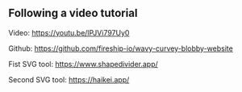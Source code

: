 ## Following a video tutorial

Video: https://youtu.be/lPJVi797Uy0

Github: https://github.com/fireship-io/wavy-curvey-blobby-website

Fist SVG tool: https://www.shapedivider.app/

Second SVG tool: https://haikei.app/
